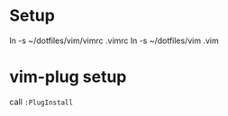 # Setup

ln -s ~/dotfiles/vim/vimrc .vimrc
ln -s ~/dotfiles/vim .vim

# vim-plug setup

call `:PlugInstall`
